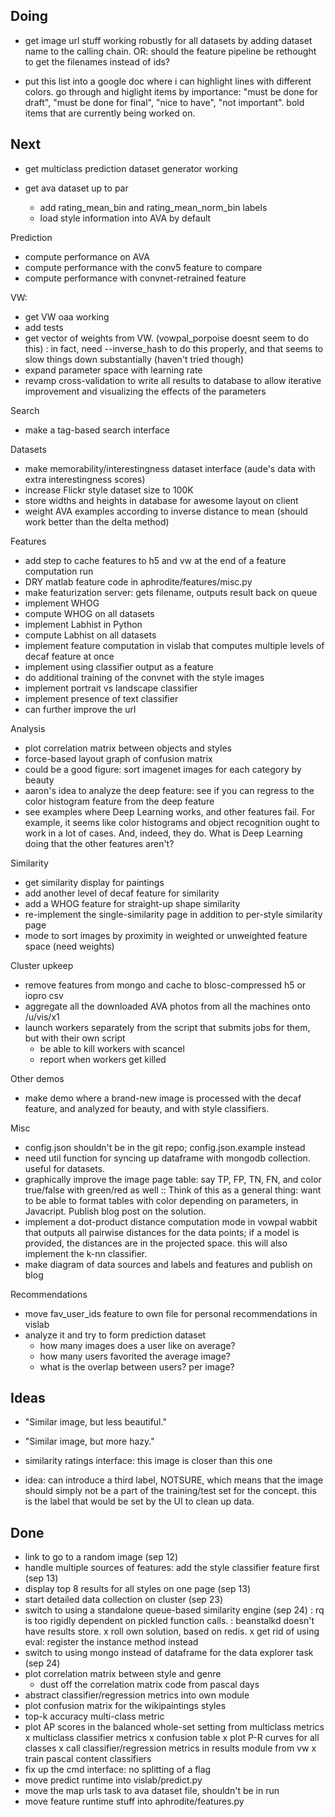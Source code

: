 ## Doing

- get image url stuff working robustly for all datasets by adding dataset name to the calling chain. OR: should the feature pipeline be rethought to get the filenames instead of ids?

- put this list into a google doc where i can highlight lines with different colors. go through and higlight items by importance: "must be done for draft", "must be done for final", "nice to have", "not important". bold items that are currently being worked on.

## Next

- get multiclass prediction dataset generator working

- get ava dataset up to par
    - add rating_mean_bin and rating_mean_norm_bin labels
    - load style information into AVA by default

Prediction
- compute performance on AVA
- compute performance with the conv5 feature to compare
- compute performance with convnet-retrained feature

VW:
- get VW oaa working
- add tests
- get vector of weights from VW. (vowpal_porpoise doesnt seem to do this)
    : in fact, need --inverse_hash to do this properly, and that seems to slow things down substantially (haven't tried though)
- expand parameter space with learning rate
- revamp cross-validation to write all results to database to allow iterative improvement and visualizing the effects of the parameters

Search
- make a tag-based search interface

Datasets
- make memorability/interestingness dataset interface (aude's data with extra interestingness scores)
- increase Flickr style dataset size to 100K
- store widths and heights in database for awesome layout on client
- weight AVA examples according to inverse distance to mean (should work better than the delta method)

Features
- add step to cache features to h5 and vw at the end of a feature computation run
- DRY matlab feature code in aphrodite/features/misc.py
- make featurization server: gets filename, outputs result back on queue
- implement WHOG
- compute WHOG on all datasets
- implement Labhist in Python
- compute Labhist on all datasets
- implement feature computation in vislab that computes multiple levels of decaf feature at once
- implement using classifier output as a feature
- do additional training of the convnet with the style images
- implement portrait vs landscape classifier
- implement presence of text classifier
- can further improve the url

Analysis
- plot correlation matrix between objects and styles
- force-based layout graph of confusion matrix
- could be a good figure: sort imagenet images for each category by beauty
- aaron's idea to analyze the deep feature: see if you can regress to the color histogram feature from the deep feature
-  see examples where Deep Learning works, and other features fail. For example, it seems like color histograms and object recognition ought to work in a lot of cases. And, indeed, they do. What is Deep Learning doing that the other features aren't?

Similarity
- get similarity display for paintings
- add another level of decaf feature for similarity
- add a WHOG feature for straight-up shape similarity
- re-implement the single-similarity page in addition to per-style similarity page
- mode to sort images by proximity in weighted or unweighted feature space (need weights)

Cluster upkeep
- remove features from mongo and cache to blosc-compressed h5 or iopro csv
- aggregate all the downloaded AVA photos from all the machines onto /u/vis/x1
- launch workers separately from the script that submits jobs for them, but with their own script
    - be able to kill workers with scancel
    - report when workers get killed

Other demos
- make demo where a brand-new image is processed with the decaf feature, and analyzed for beauty, and with style classifiers.

Misc
- config.json shouldn't be in the git repo; config.json.example instead
- need util function for syncing up dataframe with mongodb collection. useful for datasets.
- graphically improve the image page table: say TP, FP, TN, FN, and color true/false with green/red as well
    :: Think of this as a general thing: want to be able to format tables with color depending on parameters, in Javacript. Publish blog post on the solution.
- implement a dot-product distance computation mode in vowpal wabbit that outputs all pairwise distances for the data points; if a model is provided, the distances are in the projected space. this will also implement the k-nn classifier.
- make diagram of data sources and labels and features and publish on blog

Recommendations
- move fav_user_ids feature to own file for personal recommendations in vislab
- analyze it and try to form prediction dataset
    - how many images does a user like on average?
    - how many users favorited the average image?
    - what is the overlap between users? per image?

## Ideas

- "Similar image, but less beautiful."
- "Similar image, but more hazy."

- similarity ratings interface: this image is closer than this one

- idea: can introduce a third label, NOTSURE, which means that the image should simply not be a part of the training/test set for the concept. this is the label that would be set by the UI to clean up data.

## Done

- link to go to a random image (sep 12)
- handle multiple sources of features: add the style classifier feature first (sep 13)
- display top 8 results for all styles on one page (sep 13)
- start detailed data collection on cluster (sep 23)
- switch to using a standalone queue-based similarity engine (sep 24)
    : rq is too rigidly dependent on pickled function calls.
    : beanstalkd doesn't have results store.
    x roll own solution, based on redis.
    x get rid of using eval: register the instance method instead
- switch to using mongo instead of dataframe for the data explorer task (sep 24)
- plot correlation matrix between style and genre
    - dust off the correlation matrix code from pascal days
- abstract classifier/regression metrics into own module
- plot confusion matrix for the wikipaintings styles
- top-k accuracy multi-class metric
- plot AP scores in the balanced whole-set setting from multiclass metrics
x multiclass classifier metrics
    x confusion table
    x plot P-R curves for all classes
x call classifier/regression metrics in results module from vw
x train pascal content classifiers
- fix up the cmd interface: no splitting of a flag
- move predict runtime into vislab/predict.py
- move the map urls task to ava dataset file, shouldn't be in run
- move feature runtime stuff into aphrodite/features.py
